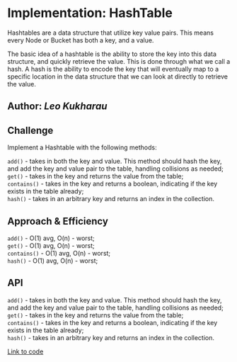 # Implementation: HashTable

Hashtables are a data structure that utilize key value pairs. This means every Node or Bucket has both a key, and a value.

The basic idea of a hashtable is the ability to store the key into this data structure, and quickly retrieve the value. This is done through what we call a hash. A hash is the ability to encode the key that will eventually map to a specific location in the data structure that we can look at directly to retrieve the value.

## Author: _Leo Kukharau_

## Challenge

Implement a Hashtable with the following methods:

`add()` - takes in both the key and value. This method should hash the key, and add the key and value pair to the table, handling collisions as needed;  
`get()` - takes in the key and returns the value from the table;  
`contains()` - takes in the key and returns a boolean, indicating if the key exists in the table already;  
`hash()` - takes in an arbitrary key and returns an index in the collection.

## Approach & Efficiency

`add()` - O(1) avg, O(n) - worst;  
`get()` - O(1) avg, O(n) - worst;  
`contains()` - O(1) avg, O(n) - worst;  
`hash()` - O(1) avg, O(n) - worst;

## API

`add()` - takes in both the key and value. This method should hash the key, and add the key and value pair to the table, handling collisions as needed;  
`get()` - takes in the key and returns the value from the table;  
`contains()` - takes in the key and returns a boolean, indicating if the key exists in the table already;  
`hash()` - takes in an arbitrary key and returns an index in the collection.

<a href="./hashtable.py">Link to code</a>
